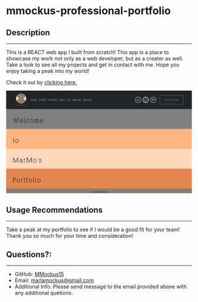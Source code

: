# mmockus-professional-portfolio

## Description
---
This is a REACT web app I built from scratch! This app is a place to showcase my work not only as a web developer, but as a creater as well. Take a look to see all my projects and get in contact with me. Hope you enjoy taking a peak into my world!

Check it out by [clicking here.](https://mmockus15.github.io/mmockus-professional-portfolio/)


![Portfolio Image](./Assets/mockus-professional-portfolio.png)

## Usage Recommendations
---
Take a peak at my portfolio to see if I would be a good fit for your team! Thank you so much for your time and consideration!

## Questions?:
---

- GitHub: [MMockus15](https://github.com/MMockus15)
- Email: [marlamockus@gmail.com](marlamockus@gmail.com)
- Additional Info: Please send message to the email provided above with any additional quetions.